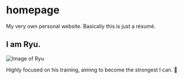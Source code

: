 # homepage
My very own personal website. Basically this is just a résumé.

## I am Ryu.

![Image of Ryu](https://vignette.wikia.nocookie.net/streetfighter/images/4/46/Ryurender.png/revision/latest/scale-to-width-down/350?cb=20170728171704)

Highly focused on his training, aiming to become the strongest I can. :facepunch:

